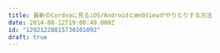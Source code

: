 ```yaml
---
title: 最新のCordvaに見るiOS/AndroidとWebViewがやりとりする方法
date: 2014-08-12T19:00:49.000Z
id: "12921228815730101092"
draft: true
---
```

